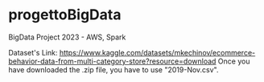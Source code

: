 # progettoBigData
BigData Project 2023 - AWS, Spark

Dataset's Link: https://www.kaggle.com/datasets/mkechinov/ecommerce-behavior-data-from-multi-category-store?resource=download 
Once you have downloaded the .zip file, you have to use "2019-Nov.csv".
